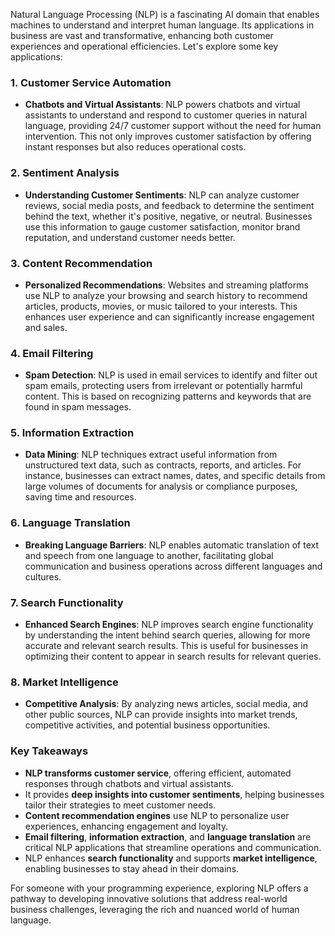 Natural Language Processing (NLP) is a fascinating AI domain that enables machines to understand and interpret human language. Its applications in business are vast and transformative, enhancing both customer experiences and operational efficiencies. Let's explore some key applications:

### 1. **Customer Service Automation**

- **Chatbots and Virtual Assistants**: NLP powers chatbots and virtual assistants to understand and respond to customer queries in natural language, providing 24/7 customer support without the need for human intervention. This not only improves customer satisfaction by offering instant responses but also reduces operational costs.

### 2. **Sentiment Analysis**

- **Understanding Customer Sentiments**: NLP can analyze customer reviews, social media posts, and feedback to determine the sentiment behind the text, whether it's positive, negative, or neutral. Businesses use this information to gauge customer satisfaction, monitor brand reputation, and understand customer needs better.

### 3. **Content Recommendation**

- **Personalized Recommendations**: Websites and streaming platforms use NLP to analyze your browsing and search history to recommend articles, products, movies, or music tailored to your interests. This enhances user experience and can significantly increase engagement and sales.

### 4. **Email Filtering**

- **Spam Detection**: NLP is used in email services to identify and filter out spam emails, protecting users from irrelevant or potentially harmful content. This is based on recognizing patterns and keywords that are  found in spam messages.

### 5. **Information Extraction**

- **Data Mining**: NLP techniques extract useful information from unstructured text data, such as contracts, reports, and articles. For instance, businesses can extract names, dates, and specific details from large volumes of documents for analysis or compliance purposes, saving time and resources.

### 6. **Language Translation**

- **Breaking Language Barriers**: NLP enables automatic translation of text and speech from one language to another, facilitating global communication and business operations across different languages and cultures.

### 7. **Search Functionality**

- **Enhanced Search Engines**: NLP improves search engine functionality by understanding the intent behind search queries, allowing for more accurate and relevant search results. This is useful for businesses in optimizing their content to appear in search results for relevant queries.

### 8. **Market Intelligence**

- **Competitive Analysis**: By analyzing news articles, social media, and other public sources, NLP can provide insights into market trends, competitive activities, and potential business opportunities.

### Key Takeaways

- **NLP transforms customer service**, offering efficient, automated responses through chatbots and virtual assistants.
- It provides **deep insights into customer sentiments**, helping businesses tailor their strategies to meet customer needs.
- **Content recommendation engines** use NLP to personalize user experiences, enhancing engagement and loyalty.
- **Email filtering**, **information extraction**, and **language translation** are critical NLP applications that streamline operations and communication.
- NLP enhances **search functionality** and supports **market intelligence**, enabling businesses to stay ahead in their domains.

For someone with your programming experience, exploring NLP offers a pathway to developing innovative solutions that address real-world business challenges, leveraging the rich and nuanced world of human language.
